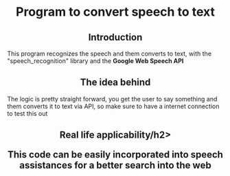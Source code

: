 
<h1 align="center"> Program to convert speech to text </h1>
<h2 align="center"> Introduction</h2>
<p> This program recognizes the speech and them converts to text, with the "speech_recognition" library and the <strong> Google Web Speech API</strong> </p>
<h2 align="center"> The idea behind</h2>
<p> The logic is pretty straight forward, you get the user to say something and them converts it to text via API, so make sure to have a internet connection to test this out</p>
<h2 align="center"> Real life applicability/h2>
<p> This code can be easily incorporated into speech assistances for a better search into the web </p>

